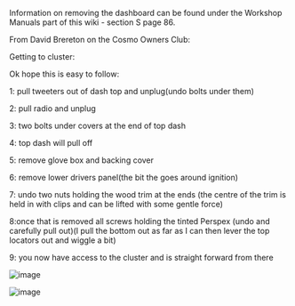Information on removing the dashboard can be found under the Workshop Manuals part of this wiki - section S page 86.


From David Brereton on the Cosmo Owners Club:


Getting to cluster:

Ok hope this is easy to follow:

1: pull tweeters out of dash top and unplug(undo bolts under them)

2: pull radio and unplug

3: two bolts under covers at the end of top dash

4: top dash will pull off

5: remove glove box and backing cover 

6: remove lower drivers panel(the bit the goes around ignition)

7: undo two nuts holding the wood trim at the ends (the centre of the trim is held in with clips and can be lifted with some gentle force)

8:once that is removed all screws holding the tinted Perspex (undo and carefully pull out)(I pull the bottom out as far as I can then lever the top locators out and wiggle a bit)

9: you now have access to the cluster and is straight forward from there

![image](https://github.com/drbluetongue/eunoscosmo/assets/12694883/9e09332c-ac2c-4d22-9066-b8d7735c2788)

![image](https://github.com/drbluetongue/eunoscosmo/assets/12694883/e197b488-a866-449a-b72d-29b509f1579e)

	

